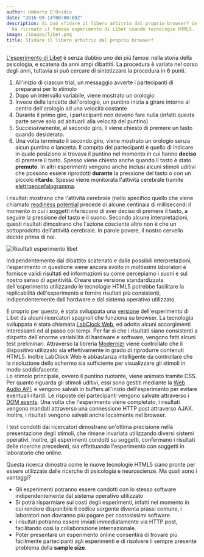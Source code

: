 ```yaml
---
author: Umberto D'Ovidio
date: "2016-09-14T00:00:00Z"
description: Si può sfidare il libero arbitrio dal proprio browser? Un team di scienziati
  ha ricreato il famoso esperimento di Libet usando tecnologie HTML5.
image: /images/libet.png
title: Sfidare il libero arbitrio dal proprio browser?
---
```


[L'esperimento di Libet](https://it.wikipedia.org/wiki/Benjamin_Libet) è senza dubbio uno dei più famosi nella storia della psicologia, e scatena da anni ampi dibattiti. 
La procedura è variata nel corso degli anni, tuttavia si può cercare di sintetizzare la procedura in 6 punti.
<!--more-->
1. All'inizio di ciascun trial, un messaggio avverte i partecipanti di prepararsi per lo stimolo
2. Dopo un intervallo variabile, viene mostrato un orologio
3. Invece delle lancette dell'orologio, un puntino inizia a girare intorno al centro dell'orologio ad una velocità costante
4. Durante il primo giro, i partecipanti non devono fare nulla (infatti questa parte serve solo ad abituarli alla velocità del puntino)
5. Successivamente, al secondo giro, li viene chiesto di premere un tasto quando desiderato.
6. Una volta terminato il secondo giro, viene mostrato un orologio senza alcun puntino o lancetta.
Il compito dei partecipanti è quello di indicare in quale posizione si trovava il puntino nel momento in cui hanno **deciso** di premere il tasto. Spesso viene chiesto anche quando il tasto è stato **premuto**. In altri esperimenti vengono anche inclusi alcuni stimoli uditivi che possono essere riprodotti **durante** la pressione del tasto o con un piccolo **ritardo**.
Spesso viene monitorata l'attività cerebrale tramite [elettroencefalogramma](https://it.wikipedia.org/wiki/Elettroencefalografia).

I risultati mostrano che l'attività cerebrale (nello specifico quello che viene chiamato [readiness potential](https://en.wikipedia.org/wiki/Bereitschaftspotential) precede di alcune centinaia di millisecondi il momento in cui i soggetti riferiscono di aver deciso di premere il tasto, a seguire la pressione del tasto e il suono. Secondo alcune interpretazioni, questi risultati dimostrano che l'azione cosciente altro non è che un sottoprodotto dell'attività cerebrale. In parole povere, il nostro cervello decide prima di noi.

<img src="{{ site.url }}/assets/libet1.jpg" alt="Risultati esperimento libet" />

Indipendentemente dal dibattito scatenato e dalle possibili interpretazioni, l'esperimento in questione viene ancora svolto in moltissimi laboratori e fornisce validi risultati ed informazioni su come percepiamo i suoni e sul nostro senso di agentività. Creare una versione standardizzata dell'esperimento utilizzando le tecnologie HTML5 potrebbe facilitare la replicabilità dell'esperimento e fornire risultati più consistenti, indipendentemente dall'hardware e dal sistema operativo utilizzato.

E proprio per questo, è stata sviluppata una [versione](http://www.nature.com/articles/srep32689) dell'esperimento di Libet da alcuni ricercatori spagnoli che funziona su browser.
La tecnologia sviluppata è stata chiamata [LabClock Web](https://github.com/txipi/Labclock-Web), ed adotta alcuni accorgimenti interessanti ed al passo coi tempi. Per far sì che i risultati siano consistenti a dispetto dell'enorme variabilità di hardware e software, vengono fatti alcuni test preliminari. Attraverso la libreria [Modernizr](https://modernizr.com/) viene controllato che il dispositivo utilizzato sia effettivamente in grado di riprodurre contenuti HTML5. Inoltre LabClock Web è abbastanza intelligente da controllare che la risoluzione dello schermo sia sufficiente per visualizzare gli stimoli in modo soddisfacente.  
Lo stimolo principale, ovvero il puntino ruotante, viene animato tramite CSS.
Per quanto riguarda gli stimoli uditivi, essi sono gestiti mediante la [Web Audio API](https://developer.mozilla.org/it/docs/Web/API/Web_Audio_API), e vengono salvati in buffers all'inizio dell'esperimento per evitare eventuali ritardi.
Le risposte dei partecipanti vengono salvate attraverso i [DOM events](http://www.w3schools.com/js/js_htmldom_events.asp). Una volta che l'esperimento viene completato, i risultati vengono mandati attraverso una connessione HTTP post attraverso AJAX.
Inoltre, i risultati vengono salvati anche localmente nel browser.

I test condotti dai ricercatori dimostrano un'ottima precisione nella presentazione degli stimoli, che rimane invariata utilizzando diversi sistemi operativi. Inoltre, gli esperimenti condotti su soggetti, confermano i risultati delle ricerche precedenti, sia effettuando l'esperimento con soggetti in laboratorio che online.

Questa ricerca dimostra come le nuove tecnologie HTML5 siano pronte per essere utilizzate dalle ricerche di psicologia e neuroscienze. Ma quali sono i vantaggi?
- Gli esperimenti potranno essere condotti con lo stesso software indipendentemente dal sistema operativo utilizzato
- Si potrà risparmiare sui costi degli esperimenti, infatti nel momento in cui rendere disponibile il codice sorgente diventa prassi comune, i laboratori non dovranno più pagare per costosissimi software.
- I risultati potranno essere inviati immediatamente via HTTP post, facilitando così la collaborazione internazionale.
- Poter presentare un esperimento online consentirà di trovare più facilmente partecipanti agli esperimenti e di risolvere il sempre presente problema della **sample size**.
